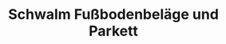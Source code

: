 ---
title: "Schwalm Fußbodenbeläge und Parkett"
url: /eiterfeld/schwalm-fussbodenbelaege-und-parkett/
shop: Raumausstattung
---